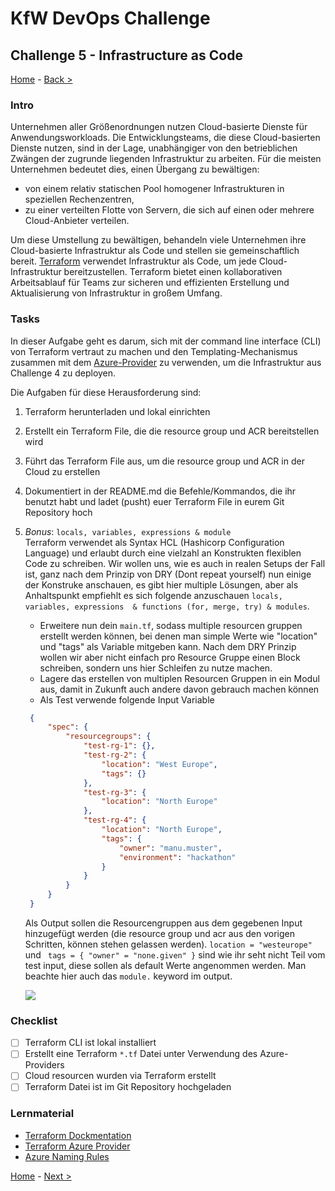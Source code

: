 # KfW DevOps Challenge

## Challenge 5 - Infrastructure as Code

[Home](../../README.md) - [Back >](../challenge04/README.md)

### Intro

Unternehmen aller Größenordnungen nutzen Cloud-basierte Dienste für Anwendungsworkloads. Die Entwicklungsteams, die diese Cloud-basierten Dienste nutzen, sind in der Lage, unabhängiger von den betrieblichen Zwängen der zugrunde liegenden Infrastruktur zu arbeiten. Für die meisten Unternehmen bedeutet dies, einen Übergang zu bewältigen:

* von einem relativ statischen Pool homogener Infrastrukturen in speziellen Rechenzentren,
* zu einer verteilten Flotte von Servern, die sich auf einen oder mehrere Cloud-Anbieter verteilen.

Um diese Umstellung zu bewältigen, behandeln viele Unternehmen ihre Cloud-basierte Infrastruktur als Code und stellen sie gemeinschaftlich bereit. [Terraform](https://www.terraform.io/docs/index.html) verwendet Infrastruktur als Code, um jede Cloud-Infrastruktur bereitzustellen. Terraform bietet einen kollaborativen Arbeitsablauf für Teams zur sicheren und effizienten Erstellung und Aktualisierung von Infrastruktur in großem Umfang.

### Tasks

In dieser Aufgabe geht es darum, sich mit der command line interface (CLI) von Terraform vertraut zu machen und den Templating-Mechanismus zusammen mit dem [Azure-Provider](https://www.terraform.io/docs/providers/azurerm/index.html) zu verwenden, um die Infrastruktur aus Challenge 4 zu deployen.

Die Aufgaben für diese Herausforderung sind:

1. Terraform herunterladen und lokal einrichten
   
2. Erstellt ein Terraform File, die die resource group und ACR bereitstellen wird

3. Führt das Terraform File aus, um die resource group und ACR in der Cloud zu erstellen

4. Dokumentiert in der README.md die Befehle/Kommandos, die ihr benutzt habt und ladet (pusht) euer Terraform File in eurem Git Repository hoch

5. _Bonus_: `locals, variables, expressions & module`  
   Terraform verwendet als Syntax HCL (Hashicorp Configuration Language) und erlaubt durch eine vielzahl an Konstrukten flexiblen Code zu schreiben. Wir wollen uns, wie es auch in realen Setups der Fall ist, ganz nach dem Prinzip von DRY (Dont repeat yourself) nun einige der Konstruke anschauen, es gibt hier multiple Lösungen, aber als Anhaltspunkt empfiehlt es sich folgende anzuschauen `locals, variables, expressions  & functions (for, merge, try) & modules`.
   - Erweitere nun dein `main.tf`, sodass multiple resourcen gruppen erstellt werden können, bei denen man simple Werte wie "location" und "tags" als Variable mitgeben kann. Nach dem DRY Prinzip wollen wir aber nicht einfach pro Resource Gruppe einen Block schreiben, sondern uns hier Schleifen zu nutze machen.
   - Lagere das erstellen von multiplen Resourcen Gruppen in ein Modul aus, damit in Zukunft auch andere davon gebrauch machen können
   - Als Test verwende folgende Input Variable
   ```json
    {
        "spec": {
            "resourcegroups": {
                "test-rg-1": {},
                "test-rg-2": {
                    "location": "West Europe",
                    "tags": {}
                },
                "test-rg-3": {
                    "location": "North Europe"
                },
                "test-rg-4": {
                    "location": "North Europe",
                    "tags": {
                        "owner": "manu.muster",
                        "environment": "hackathon"
                    }
                }
            }
        }
    }
    ```
    Als Output sollen die Resourcengruppen aus dem gegebenen Input hinzugefügt werden (die resource group und acr aus den vorigen Schritten, können stehen gelassen werden). `location = "westeurope"` und ` tags = { "owner" = "none.given" }` sind wie ihr seht nicht Teil vom test input, diese sollen als default Werte angenommen werden. Man beachte hier auch das `module.` keyword im output.

    <img src="../../images/challenge05_bonus.png">
### Checklist

- [ ] Terraform CLI ist lokal installiert
- [ ] Erstellt eine Terraform `*.tf` Datei unter Verwendung des Azure-Providers
- [ ] Cloud resourcen wurden via Terraform erstellt
- [ ] Terraform Datei ist im Git Repository hochgeladen

### Lernmaterial

- [Terraform Dockmentation](https://www.terraform.io/intro)
- [Terraform Azure Provider](https://registry.terraform.io/providers/hashicorp/azurerm/latest/docs)
- [Azure Naming Rules](https://docs.microsoft.com/en-us/azure/azure-resource-manager/management/resource-name-rules)


[Home](../../README.md) - [Next >](../challenge06/README.md)

